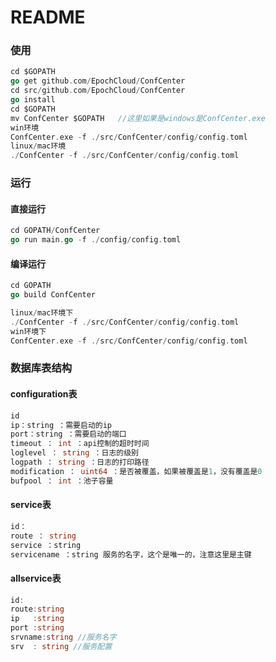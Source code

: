 # README

### 使用

```go
cd $GOPATH
go get github.com/EpochCloud/ConfCenter
cd src/github.com/EpochCloud/ConfCenter
go install
cd $GOPATH
mv ConfCenter $GOPATH   //这里如果是windows是ConfCenter.exe
win环境
ConfCenter.exe -f ./src/ConfCenter/config/config.toml
linux/mac环境
./ConfCenter -f ./src/ConfCenter/config/config.toml
```



### 运行

#### 直接运行

```GO
cd GOPATH/ConfCenter
go run main.go -f ./config/config.toml
```

#### 编译运行

```GO
cd GOPATH
go build ConfCenter

linux/mac环境下
./ConfCenter -f ./src/ConfCenter/config/config.toml
win环境下
ConfCenter.exe -f ./src/ConfCenter/config/config.toml
```



### 数据库表结构

#### configuration表

```go
id 
ip：string ：需要启动的ip
port：string ：需要启动的端口
timeout ： int ：api控制的超时时间
loglevel ： string ：日志的级别
logpath ： string ：日志的打印路径
modification ： uint64 ：是否被覆盖，如果被覆盖是1，没有覆盖是0
bufpool ： int ：池子容量
```

#### service表

```go
id：
route ： string 
service ：string
servicename ：string 服务的名字，这个是唯一的，注意这里是主键
```

#### allservice表

```go
id:
route:string 
ip   :string
port :string
srvname:string //服务名字
srv  : string //服务配置
```

